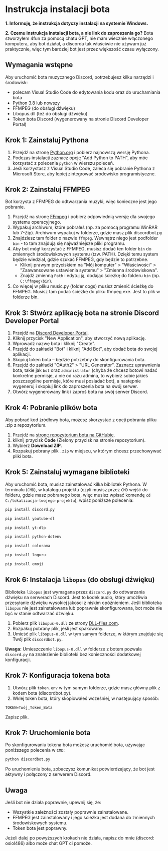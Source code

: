 # Instrukcja instalacji bota

**1. Informuję, że instrukcja dotyczy instalacji na systemie Windows.**

**2. Czemu instrukcja instalacji bota, a nie link do zaproszenia go?** Bota stworzyłem 4fun za pomocą chatu GPT, nie mam wiecznie włączonego komputera, aby bot działał, a discorda tak właściwie nie używam już praktycznie, więc tym bardziej bot jest przez większość czasu wyłączony.

## Wymagania wstępne
Aby uruchomić bota muzycznego Discord, potrzebujesz kilku narzędzi i środowisk:

- polecam Visual Studio Code do edytowania kodu oraz do uruchamiania bota
- Python 3.8 lub nowszy
- FFMPEG (do obsługi dźwięku)
- Libopus.dll (też do obsługi dźwięku)
- Token bota Discord (wygenerowany na stronie Discord Developer Portal)

## Krok 1: Zainstaluj Pythona

1. Przejdź na stronę [Python.org](https://www.python.org/downloads/) i pobierz najnowszą wersję Pythona.
2. Podczas instalacji zaznacz opcję "Add Python to PATH", aby móc korzystać z polecenia `python` w wierszu poleceń.
3. Jeśli korzystasz z Visual Studio Code, zaleca się pobranie Pythona z Microsoft Store, aby lepiej zintegrować środowisko programistyczne.

## Krok 2: Zainstaluj FFMPEG

Bot korzysta z FFMPEG do odtwarzania muzyki, więc konieczne jest jego pobranie.

1. Przejdź na stronę [FFmpeg](https://ffmpeg.org/download.html) i pobierz odpowiednią wersję dla swojego systemu operacyjnego.
2. Wypakuj archiwum, które pobrałeś (np. za pomocą programu WinRAR lub 7-Zip). Archiwum wypakuj w folderze, gdzie masz plik discordbot.py
3. Znajdziesz tam folder o nazwie `ffmpeg`. Wewnątrz niego jest podfolder `bin` - to tam znajdują się najważniejsze pliki programu.
4. Aby bot mógł korzystać z FFMPEG, musisz dodać ten folder `bin` do zmiennych środowiskowych systemu (tzw. PATH). Dzięki temu system będzie wiedział, gdzie szukać FFMPEG, gdy będzie to potrzebne.
   - Kliknij prawym przyciskiem na "Mój komputer" > "Właściwości" > "Zaawansowane ustawienia systemu" > "Zmienna środowiskowa".
   - Znajdź zmienną `Path` i edytuj ją, dodając ścieżkę do folderu `bin` (np. `C:\ffmpeg\bin`).
5. Co więcej w pliku music.py (folder cogs) musisz zmienić ścieżkę do FFMPEG. Musisz tam podać ścieżkę do pliku ffmpeg.exe. Jest to plik w folderze bin.

## Krok 3: Stwórz aplikację bota na stronie Discord Developer Portal

1. Przejdź na [Discord Developer Portal](https://discord.com/developers/applications).
2. Kliknij przycisk "New Application", aby stworzyć nową aplikację.
3. Wprowadź nazwę bota i kliknij "Create".
4. Przejdź do zakładki "Bot" i kliknij "Add Bot", aby dodać bota do swojej aplikacji.
5. Skopiuj token bota – będzie potrzebny do skonfigurowania bota.
6. Przejdź do zakładki "OAuth2" > "URL Generator". Zaznacz uprawnienia bota, takie jak `bot` oraz `administrator` (chyba że chcesz botowi nadać konkretne permisje, a nie od razu admina, to wybierz sobie jakieś poszczególne permisje, które musi posiadać bot), a następnie wygeneruj i skopiuj link do zaproszenia bota na swój serwer.
7. Otwórz wygenerowany link i zaproś bota na swój serwer Discord.

## Krok 4: Pobranie plików bota

Aby pobrać kod źródłowy bota, możesz skorzystać z opcji pobrania pliku .zip z repozytorium.
1. Przejdź na [stronę repozytorium bota na GitHubie](https://github.com/osiol486/discordbot/).
2. kliknij przycisk **Code** (Zielony przycisk na stronie repozytorium).
3. Wybierz **Download ZIP**.
4. Rozpakuj pobrany plik `.zip` w miejscu, w którym chcesz przechowywać pliki bota.

## Krok 5: Zainstaluj wymagane biblioteki

Aby uruchomić bota, musisz zainstalować kilka bibliotek Pythona. W terminalu (`CMD`), w katalogu projektu (czyli musisz przez `CMD` wejść do folderu, gdzie masz pobranego bota, więc musisz wpisać komendę `cd C:/lokalizacja-twojego-projektu`), wpisz poniższe polecenia:

   ```bash
   pip install discord.py
   ```
   ```bash
   pip install youtube-dl
   ```
   ```bash
   pip install yt-dlp
   ```
   ```bash
   pip install python-dotenv
   ```
   ```bash
   pip install colorama
   ```
   ```bash
   pip install loguru
   ```
   ```bash
   pip install emoji
   ```

## Krok 6: Instalacja `libopus` (do obsługi dźwięku)

Biblioteka `libopus` jest wymagana przez `discord.py` do odtwarzania dźwięku na serwerach Discord. Jest to kodek audio, który umożliwia przesyłanie dźwięku wysokiej jakości z niskim opóźnieniem. Jeśli biblioteka `libopus` nie jest zainstalowana lub poprawnie skonfigurowana, bot może nie być w stanie odtwarzać dźwięku.

1. Pobierz plik `libopus-0.dll` ze strony [DLL-files.com](https://www.dll-files.com/libopus-0.dll.html).
2. Rozpakuj pobrany plik, jeśli jest spakowany.
3. Umieść plik `libopus-0.dll` w tym samym folderze, w którym znajduje się Twój plik `discordbot.py`.

**Uwaga:** Umieszczenie `libopus-0.dll` w folderze z botem pozwala `discord.py` na znalezienie biblioteki bez konieczności dodatkowej konfiguracji.

## Krok 7: Konfiguracja tokena bota

1. Utwórz plik `token.env` w tym samym folderze, gdzie masz główny plik z kodem bota (discordbot.py).
2. Wklej token bota, który skopiowałeś wcześniej, w następujący sposób:

```
TOKEN=Twój_Token_Bota
```

Zapisz plik.

## Krok 7: Uruchomienie bota

Po skonfigurowaniu tokena bota możesz uruchomić bota, używając poniższego polecenia w `CMD`:

```bash
python discordbot.py
```

Po uruchomieniu bota, zobaczysz komunikat potwierdzający, że bot jest aktywny i połączony z serwerem Discord.

## Uwaga

Jeśli bot nie działa poprawnie, upewnij się, że:
- Wszystkie zależności zostały poprawnie zainstalowane.
- FFMPEG jest zainstalowany i jego ścieżka jest dodana do zmiennych środowiskowych systemu.
- Token bota jest poprawny.

Jeżeli dalej po powyższych krokach nie działa, napisz do mnie (discord: osiol486) albo może chat GPT ci pomoże.

